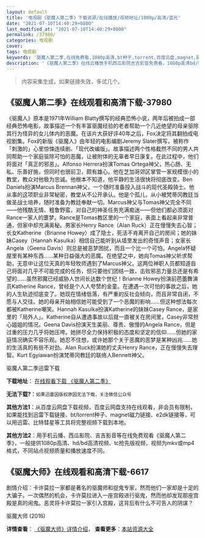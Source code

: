 ```yaml
---
layout: default
title: '电视剧《驱魔人第二季》下载资源/在线播放/视频地址/1080p/高清/蓝光'
date: "2021-07-10T14:40:29+0800"
last_modified_at: "2021-07-10T14:40:29+0800"
permalink: /37980/
categories: 电视剧
cover:
tags: 电视剧
keywords: '驱魔人第二季,在线免费看,1080p高清,bt种子,torrent,百度云盘,magnet,磁力链,迅雷下载资源'
description: '《驱魔人第二季》在线云播放手机西瓜影院吉吉影音免费看，1080p高清bd/hd未删减完整版和tc抢先枪版，mkv/mp4格式，附带bt/torrent种子、magnet/磁力链、百度云盘、网盘资源迅雷下载链接'
---
```


>内容采集生成，如果链接失效，多试几个。


## 《驱魔人第二季》在线观看和高清下载-37980

《驱魔人》原本是1971年William Blatty撰写的经典恐怖小说，两年后被拍成一部经典恐怖电影，故事描述一个有丰富驱魔经验的老者帮助一个几近绝望的母亲驱除其行为怪异的女儿体内的恶魔。在该片大获好评40年之后，Fox决定将其翻拍成电视剧集。Fox的新版《驱魔人》由年轻的电影编剧Jeremy Slater撰写，被称作「刺激的」心里惊悚连续剧、「现代改编版」。故事描述两个性格截然不同的男人共同帮助一个家庭驱除可怕的恶魔，让被附体的无辜者早日康复。在此过程中，他们将面对「真正的邪恶」。Alfonso Herrera扮演Tomas Ortega神父，热心肠、无私、乐善好施，但同时也很前卫，颇有雄心。他在芝加哥郊区掌管一家规模很小的教堂，教众对他极为忠诚。他根本不知道，他平静的生活很快将彻底改变。Ben Daniels扮演Marcus Brennan神父，一个随时准备投入战斗的现代圣殿骑士。他从事的这项职业非常秘密，教堂从不公开承认。他是个孤儿，从小被梵蒂冈教廷当做圣战士培养，随时准备为教廷奉献一切。Marcus神父与Tomas神父完全不同——他残酷无情、粗鲁野蛮，对自己的神圣任务充满痴迷——但他们都必须面对Rance一家人的噩梦。Rance是Tomas教区里的一个家庭，表面上看起来非常普通，但家中却充满奥秘。男家长Henry Rance（Alan Ruck）正在慢慢失去心智；长女Katherine（Brianne Howey）成了隐士，死活不肯离开自己的房间；她的妹妹Casey（Hannah Kasulka）相信自己能听到从墙里发出的奇怪声音；女家长Angela（Geena Davis）则总是被恶梦困扰，而且一个比一个可怕。Angela怀疑屋里有某种东西……某种日益强大的恶魔。在绝望之中，她向Tomas神父祈求帮助，无意中让这位天真的年轻牧师遇到了Marcus神父。这两位神职人员都知道自己将面对几乎不可能完成的任务，但只要他们团结一致，击败邪恶力量总还是有希望的……虽然邪魔已经威胁人世间长达数个世纪！Brianne Howey扮演前芭蕾舞演员Katherine Rance，曾经是个人人夸赞的金童。在遭遇一次可怕的事故之后，她的人生轨迹彻底变了。她现在情绪低落，有严重的反社会倾向，而且非常自闭，不愿与人交往。她的母亲开始相信她可能受到了一个恶魔的影响……但这种想法每次都被Katherine嘲笑。Hannah Kasulka扮演Katherine的妹妹Casey Rance，是家里的「局外人」。Katherine自从遭遇事故以后就一直被关在房间里，Casey非常担心姐姐的情况。Geena Davis扮演天生美丽、尊贵、傲慢的Angela Rance，但是过重的压力几乎将她压垮。她拼尽全力保持积极的态度和坚定的信仰……但她的家庭情况确实不容乐观。她忍不住想，或许她那个关于恶魔的恶梦是某种凶兆……她的生活真的有些不对劲。Alan Ruck扮演她的丈夫Henry Rance，正在慢慢失去理智。Kurt Egyiawan扮演梵蒂冈教廷的联络人Bennett神父。


驱魔人第二季迅雷下载

**下载地址**： [在线观看下载 《驱魔人第二季》](https://www.993dy.com//vod-detail-id-27720.html) 


**无法下载?**：`如果迅雷因版权原因无法下载，关注微信公众号 `

**其他方法1**：从百度云网盘下载视频，百度云网盘支持在线观看，非会员有限制，如果能找到迅雷下载链接、bt/torrent种子、magnet磁力链接、e2dk链接等，可以用迅雷、比特彗星等工具将完整视频下载到本地。

**其他方法2**：用手机云播、西瓜影院、吉吉影音等在线免费观看《驱魔人第二季》，一般提供1080p高清、hd/bd高清视频、tc抢先版视频，视频为mkv或mp4格式，不同站点视频质量和播放速度不同。


## 《驱魔大师》在线观看和高清下载-6617

剧情介绍：卡许莫拉一家都是著名的驱魔师和捉鬼专家，然而他们一家却是十足的大骗子。一次偶然的机会，卡许莫拉进入一座宫殿进行驱鬼，然而他却发现那座宫殿是真的闹鬼。恶灵将卡许莫拉一家引入宫殿，这背后有什么不可告人的阴谋？


驱魔大师 (2016)

**详情查看**： [《驱魔大师》详情介绍](/movie/6617/)， **查看更多**：[本站资源大全](/movie/t/all/)

